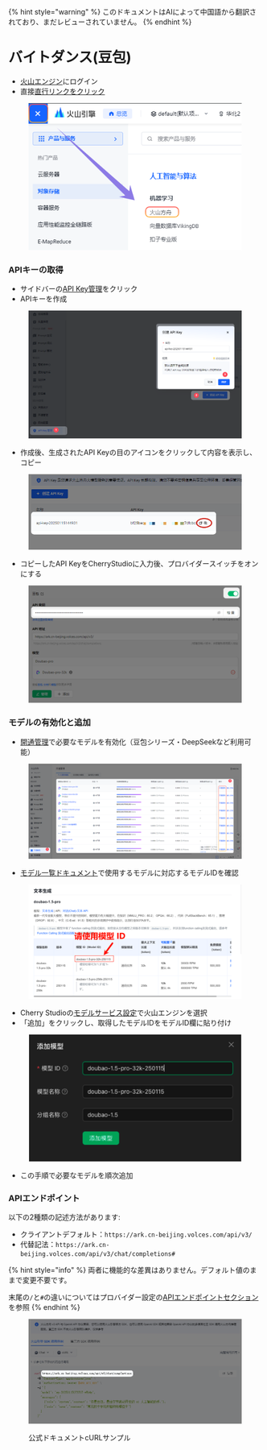
{% hint style="warning" %}
このドキュメントはAIによって中国語から翻訳されており、まだレビューされていません。
{% endhint %}

# バイトダンス(豆包)

*   [火山エンジン](https://console.volcengine.com/)にログイン
*   直接[直行リンクをクリック](https://console.volcengine.com/ark/region:ark+cn-beijing/openManagement?LLM=%7B%7D)

<figure><img src="../../.gitbook/assets/image (1) (1) (2).png" alt=""><figcaption></figcaption></figure>

### APIキーの取得

*   サイドバーの[API Key管理](https://console.volcengine.com/ark/region:ark+cn-beijing/apiKey)をクリック
*   APIキーを作成

<figure><img src="../../.gitbook/assets/image (6) (2).png" alt=""><figcaption></figcaption></figure>

*   作成後、生成されたAPI Keyの目のアイコンをクリックして内容を表示し、コピー

<figure><img src="../../.gitbook/assets/image (7) (2).png" alt=""><figcaption></figcaption></figure>

*   コピーしたAPI KeyをCherryStudioに入力後、プロバイダースイッチをオンにする

<figure><img src="../../.gitbook/assets/image (8) (2).png" alt=""><figcaption></figcaption></figure>

### モデルの有効化と追加

*   [開通管理](https://console.volcengine.com/ark/region:ark+cn-beijing/openManagement?LLM=%7B%7D\&OpenTokenDrawer=false)で必要なモデルを有効化（豆包シリーズ・DeepSeekなど利用可能）

<figure><img src="../../.gitbook/assets/image (1) (1) (2) (1).png" alt=""><figcaption></figcaption></figure>

*   [モデル一覧ドキュメント](https://www.volcengine.com/docs/82379/1330310#%E6%96%87%E6%9C%AC%E7%94%9F%E6%88%90)で使用するモデルに対応するモデルIDを確認

<figure><img src="../../.gitbook/assets/火山引擎_模型ID.png" alt="火山エンジンモデルID一覧例"><figcaption></figcaption></figure>

*   Cherry Studioの[モデルサービス設定](../../cherrystudio/preview/settings/providers.md)で火山エンジンを選択
*   「追加」をクリックし、取得したモデルIDをモデルID欄に貼り付け

<figure><img src="../../.gitbook/assets/volc_ark_01.png" alt=""><figcaption></figcaption></figure>

*   この手順で必要なモデルを順次追加

### APIエンドポイント

以下の2種類の記述方法があります:

*   クライアントデフォルト：`https://ark.cn-beijing.volces.com/api/v3/`
*   代替記法：`https://ark.cn-beijing.volces.com/api/v3/chat/completions#`

{% hint style="info" %}
両者に機能的な差異はありません。デフォルト値のままで変更不要です。

末尾の`/`と`#`の違いについてはプロバイダー設定の[APIエンドポイントセクション](../../cherrystudio/preview/settings/providers.md#api-di-zhi)を参照
{% endhint %}

<figure><img src="../../.gitbook/assets/image (3) (2).png" alt=""><figcaption><p>公式ドキュメントcURLサンプル</p></figcaption></figure>